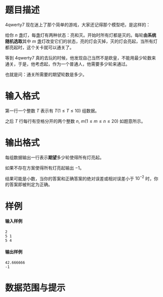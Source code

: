 
# 题目描述

4qwerty7 现在迷上了那个简单的游戏，大家还记得那个模型吧，是这样的：

给你 $n$ 盏灯，每盏灯有两种状态：亮和灭。开始时所有灯都是灭的。每轮**由系统随机选取**其中 $m$ 盏灯改变它们的状态，亮的灯会灭掉，灭的灯会亮起，当所有灯都亮起时，这个关卡就可以通关了。

等到 4qwerty7 真的去玩的时候，他发现自己当然不是欧皇，不能用最少轮数来通关，于是，他考虑起，作为一个普通人，他需要多少轮来通过。

也就是问：通关所需要的期望轮数是多少。

# 输入格式

第一行一个整数 $T$ 表示有 $T(1\leq T \leq 10)$ 组数据。

之后 $T$ 行每行有空格分开的两个整数 $n,\ m(1\leq m\leq n\leq 20)$ 如题意所示。

# 输出格式

每组数据输出一行表示**期望**多少轮使得所有灯亮起。

如果不存在方案使得所有灯亮起输出 $-1$。

结果可能是小数，当你的答案和正确答案的绝对误差或相对误差小于 $10^{-2}$ 时，你的答案即被判定为正确。


# 样例

#### 输入样例

```plain
2
5 1
5 4
```

#### 输出样例

```plain
42.666666
-1
```

# 数据范围与提示



